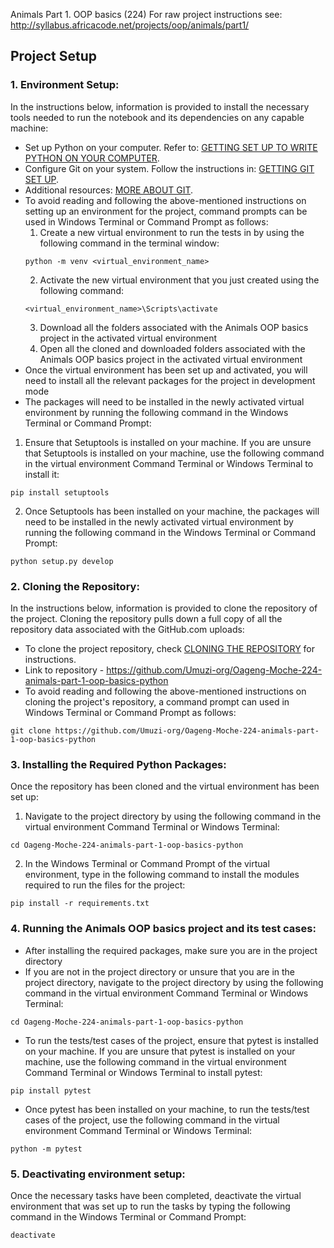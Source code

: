 Animals Part 1. OOP basics (224) 
For raw project instructions see: http://syllabus.africacode.net/projects/oop/animals/part1/

## Project Setup

### 1. Environment Setup:
In the instructions below, information is provided to install the necessary tools needed to run the notebook and its dependencies on any capable machine:
- Set up Python on your computer. Refer to: [GETTING SET UP TO WRITE PYTHON ON YOUR COMPUTER](http://syllabus.africacode.net/environment-setup/python-on-computer/index.html).
- Configure Git on your system. Follow the instructions in: [GETTING GIT SET UP](http://syllabus.africacode.net/environment-setup/git/).
- Additional resources: [MORE ABOUT GIT](https://docs.github.com/en/get-started/using-git/about-git).
- To avoid reading and following the above-mentioned instructions on setting up an environment for the project, command prompts can be used in Windows Terminal or Command Prompt as follows:
  1. Create a new virtual environment to run the tests in by using the following command in the terminal window: 
  ~~~
  python -m venv <virtual_environment_name>
  ~~~
  2. Activate the new virtual environment that you just created using the following command:
  ~~~
  <virtual_environment_name>\Scripts\activate
  ~~~
  3. Download all the folders associated with the Animals OOP basics project in the activated virtual environment
  4. Open all the cloned and downloaded folders associated with the Animals OOP basics project in the activated virtual environment
- Once the virtual environment has been set up and activated, you will need to install all the relevant packages for the project in development mode
- The packages will need to be installed in the newly activated virtual environment by running the following command in the Windows Terminal or Command Prompt:
1. Ensure that Setuptools is installed on your machine. If you are unsure that Setuptools is installed on your machine, use the following command in the virtual environment Command Terminal or Windows Terminal to install it:
~~~
pip install setuptools
~~~
2. Once Setuptools has been installed on your machine, the packages will need to be installed in the newly activated virtual environment by running the following command in the Windows Terminal or Command Prompt:
~~~
python setup.py develop
~~~
  
### 2. Cloning the Repository:
In the instructions below, information is provided to clone the repository of the project. Cloning the repository pulls down a full copy of all the repository data associated with the GitHub.com uploads:
- To clone the project repository, check [CLONING THE REPOSITORY](https://docs.github.com/en/get-started/getting-started-with-git/about-remote-repositories#creating-remote-repositories) for instructions.
- Link to repository - https://github.com/Umuzi-org/Oageng-Moche-224-animals-part-1-oop-basics-python
- To avoid reading and following the above-mentioned instructions on cloning the project's repository, a command prompt can used in Windows Terminal or Command Prompt as follows: 
~~~
git clone https://github.com/Umuzi-org/Oageng-Moche-224-animals-part-1-oop-basics-python
~~~
  
### 3. Installing the Required Python Packages:
Once the repository has been cloned and the virtual environment has been set up:
1. Navigate to the project directory by using the following command in the virtual environment Command Terminal or Windows Terminal:
~~~
cd Oageng-Moche-224-animals-part-1-oop-basics-python
~~~
2. In the Windows Terminal or Command Prompt of the virtual environment, type in the following command to install the modules required to run the files for the project:
~~~
pip install -r requirements.txt
~~~

### 4. Running the Animals OOP basics project and its test cases:
- After installing the required packages, make sure you are in the project directory 
- If you are not in the project directory or unsure that you are in the project directory, navigate to the project directory by using the following command in the virtual environment Command Terminal or Windows Terminal: 
~~~
cd Oageng-Moche-224-animals-part-1-oop-basics-python
~~~
- To run the tests/test cases of the project, ensure that pytest is installed on your machine. If you are unsure that pytest is installed on your machine, use the following command in the virtual environment Command Terminal or Windows Terminal to install pytest:
~~~
pip install pytest
~~~
- Once pytest has been installed on your machine, to run the tests/test cases of the project, use the following command in the virtual environment Command Terminal or Windows Terminal:
~~~
python -m pytest
~~~

### 5. Deactivating environment setup:
Once the necessary tasks have been completed, deactivate the virtual environment that was set up to run the tasks by typing the following command in the Windows Terminal or Command Prompt:
~~~
deactivate
~~~

